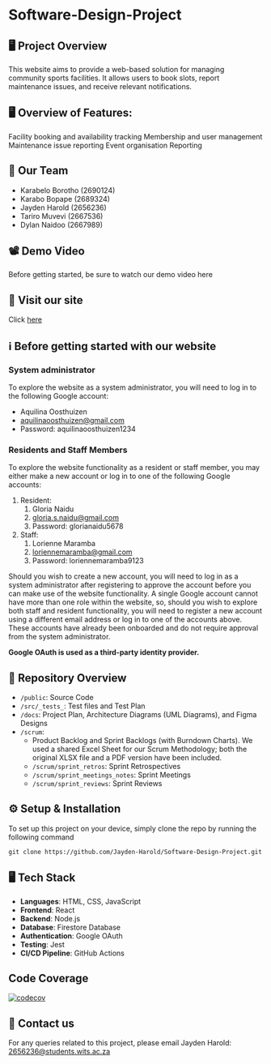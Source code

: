 # Software-Design-Project

## 🖥️ Project Overview

This website aims to provide a web-based solution for managing community sports facilities. It allows users to book slots, report maintenance issues, and receive relevant notifications.

## 🖥️ Overview of Features:

Facility booking and availability tracking
Membership and user management
Maintenance issue reporting
Event organisation
Reporting

## 🤝 Our Team

- Karabelo Borotho (2690124)
- Karabo Bopape (2689324)
- Jayden Harold (2656236)
- Tariro Muvevi (2667536)
- Dylan Naidoo (2667989)

## 📽️ Demo Video

Before getting started, be sure to watch our demo video here

## 🚀 Visit our site

Click [here](https://green-smoke-0f073e403.6.azurestaticapps.net/)

## ℹ️ Before getting started with our website

### System administrator 

To explore the website as a system administrator, you will need to log in to the following 
Google account: 
- Aquilina Oosthuizen
- aquilinaoosthuizen@gmail.com
- Password: aquilinaoosthuizen1234

### Residents and Staff Members

To explore the website functionality as a resident or staff member, you may either make a new account or log in to one of the following Google accounts:<br>
1. Resident:   
   1. Gloria Naidu  
   2. [gloria.s.naidu@gmail.com](mailto:glorianaidu@gmail.com)   
   3. Password: glorianaidu5678
2. Staff:   
   1. Lorienne Maramba   
   2. [loriennemaramba@gmail.com](mailto:loriennemaramba@gmail.com)  
   3. Password: loriennemaramba9123

Should you wish to create a new account, you will need to log in as a system administrator after registering to approve the account before you can make use of the website functionality. A single Google account cannot have more than one role within the website, so, should you wish to explore both staff and resident functionality, you will need to register a new account using a different email address or log in to one of the accounts above. These accounts have already been onboarded and do not require approval from the system administrator. 

**Google OAuth is used as a third-party identity provider.**

## 📁 Repository Overview

- `/public`: Source Code
- `/src/_tests_`: Test files and Test Plan
- `/docs`: Project Plan, Architecture Diagrams (UML Diagrams), and Figma Designs  
- `/scrum`:  
  - Product Backlog and Sprint Backlogs (with Burndown Charts). We used a shared Excel Sheet for our Scrum Methodology; both the original XLSX file and a PDF version have been included.  
  - `/scrum/sprint_retros`: Sprint Retrospectives  
  - `/scrum/sprint_meetings_notes`: Sprint Meetings  
  - `/scrum/sprint_reviews`: Sprint Reviews
 
## ⚙️ Setup & Installation

To set up this project on your device, simply clone the repo by running the following command
```
git clone https://github.com/Jayden-Harold/Software-Design-Project.git
```

## 🖥️ Tech Stack

- **Languages**: HTML, CSS, JavaScript
- **Frontend**: React
- **Backend**: Node.js
- **Database**: Firestore Database
- **Authentication**: Google OAuth
- **Testing**: Jest
- **CI/CD Pipeline**: GitHub Actions

## Code Coverage

[![codecov](https://codecov.io/gh/Jayden-Harold/Software-Design-Project/graph/badge.svg?token=4JOGI94V3D)](https://codecov.io/gh/Jayden-Harold/Software-Design-Project)

## 📩 Contact us

For any queries related to this project, please email Jayden Harold: 2656236@students.wits.ac.za



